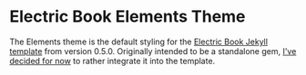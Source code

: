 # Electric Book Elements Theme

The Elements theme is the default styling for the [Electric Book Jekyll template](http://github.com/electricbookworks/electric-book) from version 0.5.0. Originally intended to be a standalone gem, [I've decided for now](https://github.com/electricbookworks/electric-book/issues/24) to rather integrate it into the template.
